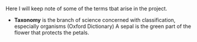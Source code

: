 Here I will keep note of some of the terms tbat arise in the project.

- **Taxonomy** is the branch of science concerned with classification, especially organisms (Oxford Dictionary)
A sepal is the green part of the flower that protects the petals.